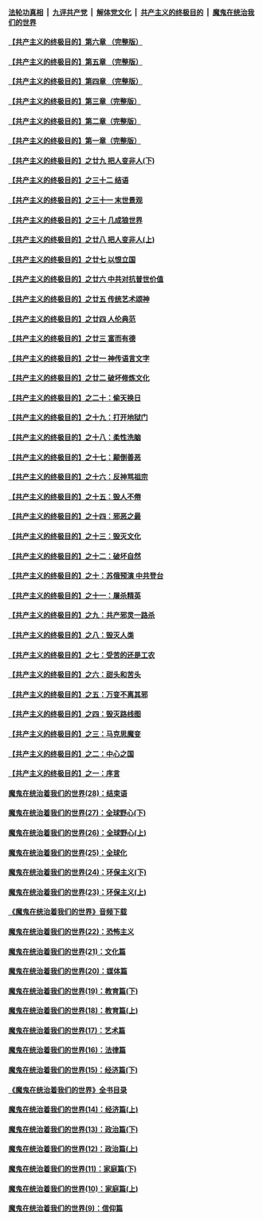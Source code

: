 

####  [法轮功真相](../../../../basic/blob/master/README.md?t=07010131) &nbsp;|&nbsp; [九评共产党](../../../../9ping.md/blob/master/README.md?t=07010131) &nbsp;|&nbsp; [解体党文化](../../../../jtdwh.md/blob/master/README.md?t=07010131)  &nbsp;|&nbsp; [共产主义的终极目的](../../../../gczydzjmd.md/blob/master/README.md?t=07010131) &nbsp;|&nbsp; [魔鬼在统治我们的世界](../../../../mgztzwmdsj.md/blob/master/README.md?t=07010131) 

#### [【共产主义的终极目的】第六章 （完整版）](../pages/nsc422/n11428913.md?t=07010131) 

#### [【共产主义的终极目的】第五章 （完整版）](../pages/nsc422/n11428912.md?t=07010131) 

#### [【共产主义的终极目的】第四章 （完整版）](../pages/nsc422/n11428907.md?t=07010131) 

#### [【共产主义的终极目的】第三章（完整版）](../pages/nsc422/n11428848.md?t=07010131) 

#### [【共产主义的终极目的】第二章（完整版）](../pages/nsc422/n11428831.md?t=07010131) 

#### [【共产主义的终极目的】第一章（完整版）](../pages/nsc422/n11417651.md?t=07010131) 

#### [【共产主义的终极目的】之廿九 把人变非人(下)](../pages/nsc422/n11344140.md?t=07010131) 

#### [【共产主义的终极目的】之三十二 结语](../pages/nsc422/n11360535.md?t=07010131) 

#### [【共产主义的终极目的】之三十一 末世景观](../pages/nsc422/n11351129.md?t=07010131) 

#### [【共产主义的终极目的】之三十 几成狼世界](../pages/nsc422/n11348280.md?t=07010131) 

#### [【共产主义的终极目的】之廿八 把人变非人(上)](../pages/nsc422/n11340492.md?t=07010131) 

#### [【共产主义的终极目的】之廿七 以恨立国](../pages/nsc422/n11336944.md?t=07010131) 

#### [【共产主义的终极目的】之廿六 中共对抗普世价值](../pages/nsc422/n11324785.md?t=07010131) 

#### [【共产主义的终极目的】之廿五 传统艺术颂神](../pages/nsc422/n11296396.md?t=07010131) 

#### [【共产主义的终极目的】之廿四 人伦典范](../pages/nsc422/n11296397.md?t=07010131) 

#### [【共产主义的终极目的】之廿三 富而有德](../pages/nsc422/n11283598.md?t=07010131) 

#### [【共产主义的终极目的】之廿一 神传语言文字](../pages/nsc422/n11263265.md?t=07010131) 

#### [【共产主义的终极目的】之廿二 破坏修炼文化](../pages/nsc422/n11245728.md?t=07010131) 

#### [【共产主义的终极目的】之二十：偷天换日](../pages/nsc422/n11238846.md?t=07010131) 

#### [【共产主义的终极目的】之十九：打开地狱门](../pages/nsc422/n11206376.md?t=07010131) 

#### [【共产主义的终极目的】之十八：柔性洗脑](../pages/nsc422/n11199994.md?t=07010131) 

#### [【共产主义的终极目的】之十七：颠倒善恶](../pages/nsc422/n11179782.md?t=07010131) 

#### [【共产主义的终极目的】之十六：反神骂祖宗](../pages/nsc422/n11166798.md?t=07010131) 

#### [【共产主义的终极目的】之十五：毁人不倦](../pages/nsc422/n11166792.md?t=07010131) 

#### [【共产主义的终极目的】之十四：邪恶之最](../pages/nsc422/n11150249.md?t=07010131) 

#### [【共产主义的终极目的】之十三：毁灭文化](../pages/nsc422/n11135227.md?t=07010131) 

#### [【共产主义的终极目的】之十二：破坏自然](../pages/nsc422/n11135214.md?t=07010131) 

#### [【共产主义的终极目的】之十：苏俄预演 中共登台](../pages/nsc422/n11118424.md?t=07010131) 

#### [【共产主义的终极目的】之十一：屠杀精英](../pages/nsc422/n11118442.md?t=07010131) 

#### [【共产主义的终极目的】之九：共产邪灵一路杀](../pages/nsc422/n11114139.md?t=07010131) 

#### [【共产主义的终极目的】之八：毁灭人类](../pages/nsc422/n11108503.md?t=07010131) 

#### [【共产主义的终极目的】之七：受苦的还是工农](../pages/nsc422/n11101809.md?t=07010131) 

#### [【共产主义的终极目的】之六：甜头和苦头](../pages/nsc422/n11096971.md?t=07010131) 

#### [【共产主义的终极目的】之五：万变不离其邪](../pages/nsc422/n11091285.md?t=07010131) 

#### [【共产主义的终极目的】之四：毁灭路线图](../pages/nsc422/n11086284.md?t=07010131) 

#### [【共产主义的终极目的】之三：马克思魔变](../pages/nsc422/n11061941.md?t=07010131) 

#### [【共产主义的终极目的】之二：中心之国](../pages/nsc422/n11047728.md?t=07010131) 

#### [【共产主义的终极目的】之一：序言](../pages/nsc422/n11086077.md?t=07010131) 

#### [魔鬼在统治着我们的世界(28)：结束语](../pages/nsc422/n10936246.md?t=07010131) 

#### [魔鬼在统治着我们的世界(27)：全球野心(下)](../pages/nsc422/n10928319.md?t=07010131) 

#### [魔鬼在统治着我们的世界(26)：全球野心(上)](../pages/nsc422/n10900318.md?t=07010131) 

#### [魔鬼在统治着我们的世界(25)：全球化](../pages/nsc422/n10788205.md?t=07010131) 

#### [魔鬼在统治着我们的世界(24)：环保主义(下)](../pages/nsc422/n10695307.md?t=07010131) 

#### [魔鬼在统治着我们的世界(23)：环保主义(上)](../pages/nsc422/n10688613.md?t=07010131) 

#### [《魔鬼在统治着我们的世界》音频下载](../pages/nsc422/n10635553.md?t=07010131) 

#### [魔鬼在统治着我们的世界(22)：恐怖主义](../pages/nsc422/n10614727.md?t=07010131) 

#### [魔鬼在统治着我们的世界(21)：文化篇](../pages/nsc422/n10597706.md?t=07010131) 

#### [魔鬼在统治着我们的世界(20)：媒体篇](../pages/nsc422/n10586579.md?t=07010131) 

#### [魔鬼在统治着我们的世界(19)：教育篇(下)](../pages/nsc422/n10564808.md?t=07010131) 

#### [魔鬼在统治着我们的世界(18)：教育篇(上)](../pages/nsc422/n10526970.md?t=07010131) 

#### [魔鬼在统治着我们的世界(17)：艺术篇](../pages/nsc422/n10499093.md?t=07010131) 

#### [魔鬼在统治着我们的世界(16)：法律篇](../pages/nsc422/n10485969.md?t=07010131) 

#### [魔鬼在统治着我们的世界(15)：经济篇(下)](../pages/nsc422/n10469975.md?t=07010131) 

#### [《魔鬼在统治着我们的世界》全书目录](../pages/nsc422/n10464261.md?t=07010131) 

#### [魔鬼在统治着我们的世界(14)：经济篇(上)](../pages/nsc422/n10457370.md?t=07010131) 

#### [魔鬼在统治着我们的世界(13)：政治篇(下)](../pages/nsc422/n10448270.md?t=07010131) 

#### [魔鬼在统治着我们的世界(12)：政治篇(上)](../pages/nsc422/n10444576.md?t=07010131) 

#### [魔鬼在统治着我们的世界(11)：家庭篇(下)](../pages/nsc422/n10440961.md?t=07010131) 

#### [魔鬼在统治着我们的世界(10)：家庭篇(上)](../pages/nsc422/n10435448.md?t=07010131) 

#### [魔鬼在统治着我们的世界(9)：信仰篇](../pages/nsc422/n10432159.md?t=07010131) 

